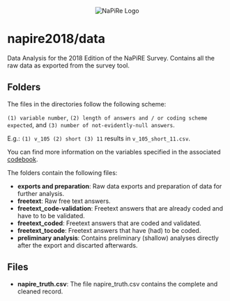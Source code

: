 <p align="center">
  <img src="http://napire.org/assets/napire_thumbnail.png" alt="NaPiRe Logo">
</p>

# napire2018/data

Data Analysis for the 2018 Edition of the NaPiRE Survey.
Contains all the raw data as exported from the survey tool.

## Folders

The files in the directories follow the following scheme:

`(1) variable number`, `(2) length of answers and / or coding scheme expected`, and `(3) number of not-evidently-null answers`.

E.g.: `(1) v_105 (2) short (3) 11` results in `v_105_short_11.csv`.

You can find more information on the variables specified in the associated [codebook](https://github.com/NaPiRE/napire2018/blob/master/documentation/napire2018codebook.pdf).

The folders contain the following files:

- **exports and preparation**: Raw data exports and preparation of data for further analysis.
- **freetext**: Raw free text answers.
- **freetext_code-validation**: Freetext answers that are already coded and have to to be validated.
- **freetext_coded**: Freetext answers that are coded and validated.
- **freetext_tocode**: Freetext answers that have (had) to be coded.
- **preliminary analysis**: Contains preliminary (shallow) analyses directly after the export and discarted afterwards.

## Files

- **napire_truth.csv**: The file napire_truth.csv contains the complete and cleaned record.
